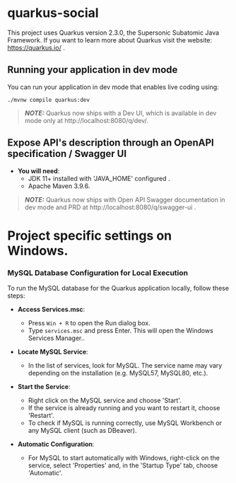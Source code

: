 
# quarkus-social
This project uses Quarkus version 2.3.0, the Supersonic Subatomic Java Framework.
If you want to learn more about Quarkus visit the website: https://quarkus.io/ .

## Running your application in dev mode

You can run your application in dev mode that enables live coding using:
```shell script
./mvnw compile quarkus:dev
```
> **_NOTE:_**  Quarkus now ships with a Dev UI, which is available in dev mode only at http://localhost:8080/q/dev/.

## Expose API's description through an OpenAPI specification / Swagger UI

- **You will need**:
  - JDK 11+ installed with 'JAVA_HOME' configured .
  - Apache Maven 3.9.6.
  
>  **_NOTE:_** Quarkus now ships with Open API Swagger documentation in dev mode and PRD at http://localhost:8080/q/swagger-ui .

# Project specific settings on Windows.
### MySQL Database Configuration for Local Execution

To run the MySQL database for the Quarkus application locally, follow these steps:

- **Access Services.msc**:
  - Press `Win + R` to open the Run dialog box.
  - Type `services.msc` and press Enter. This will open the Windows Services Manager..

- **Locate MySQL Service**:
  - In the list of services, look for MySQL. The service name may vary depending on the installation (e.g. MySQL57, MySQL80, etc.).

- **Start the Service**:
  - Right click on the MySQL service and choose 'Start'.
  - If the service is already running and you want to restart it, choose 'Restart'.
  - To check if MySQL is running correctly, use MySQL Workbench or any MySQL client (such as DBeaver).

- **Automatic Configuration**:
  - For MySQL to start automatically with Windows, right-click on the service, select 'Properties' and, in the 'Startup Type' tab, choose 'Automatic'.